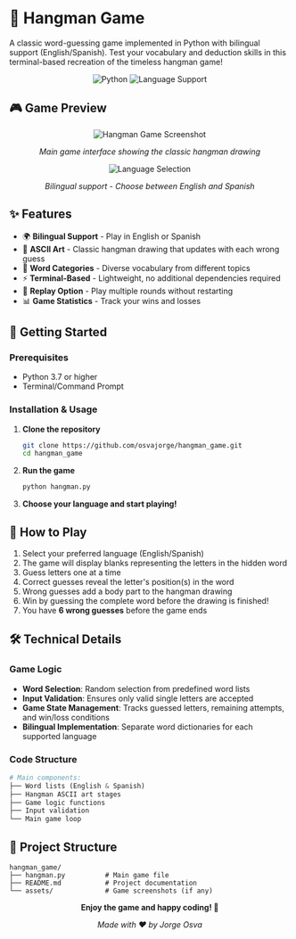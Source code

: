# 🎯 Hangman Game

A classic word-guessing game implemented in Python with bilingual support (English/Spanish). Test your vocabulary and deduction skills in this terminal-based recreation of the timeless hangman game!

<div align="center">
  
![Python](https://img.shields.io/badge/Python-3.7+-blue.svg)
![Language Support](https://img.shields.io/badge/Languages-EN%20|%20ES-orange.svg)

</div>

## 🎮 Game Preview

<div align="center">
  
![Hangman Game Screenshot](https://i.imgur.com/LiEvCyv.png)

*Main game interface showing the classic hangman drawing*

![Language Selection](https://i.imgur.com/GT7lPx1.png)

*Bilingual support - Choose between English and Spanish*

</div>

## ✨ Features

- 🌍 **Bilingual Support** - Play in English or Spanish
- 🎨 **ASCII Art** - Classic hangman drawing that updates with each wrong guess
- 📝 **Word Categories** - Diverse vocabulary from different topics
- ⚡ **Terminal-Based** - Lightweight, no additional dependencies required
- 🔄 **Replay Option** - Play multiple rounds without restarting
- 📊 **Game Statistics** - Track your wins and losses

## 🚀 Getting Started

### Prerequisites
- Python 3.7 or higher
- Terminal/Command Prompt

### Installation & Usage

1. **Clone the repository**
   ```bash
   git clone https://github.com/osvajorge/hangman_game.git
   cd hangman_game
   ```

2. **Run the game**
   ```bash
   python hangman.py
   ```

3. **Choose your language and start playing!**

## 🎯 How to Play

1. Select your preferred language (English/Spanish)
2. The game will display blanks representing the letters in the hidden word
3. Guess letters one at a time
4. Correct guesses reveal the letter's position(s) in the word
5. Wrong guesses add a body part to the hangman drawing
6. Win by guessing the complete word before the drawing is finished!
7. You have **6 wrong guesses** before the game ends

## 🛠️ Technical Details

### Game Logic
- **Word Selection**: Random selection from predefined word lists
- **Input Validation**: Ensures only valid single letters are accepted
- **Game State Management**: Tracks guessed letters, remaining attempts, and win/loss conditions
- **Bilingual Implementation**: Separate word dictionaries for each supported language

### Code Structure
```python
# Main components:
├── Word lists (English & Spanish)
├── Hangman ASCII art stages
├── Game logic functions
├── Input validation
└── Main game loop
```

## 📁 Project Structure
```
hangman_game/
├── hangman.py          # Main game file
├── README.md           # Project documentation
└── assets/             # Game screenshots (if any)
```

<div align="center">
  
**Enjoy the game and happy coding! 🎉**

*Made with ❤️ by Jorge Osva*

</div>
